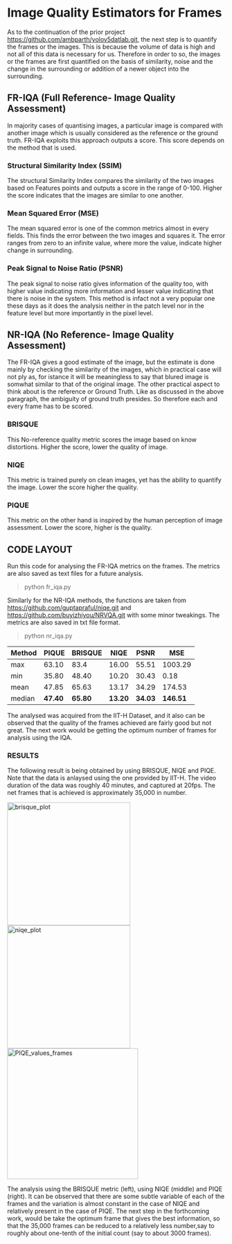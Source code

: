 # Image Quality Estimators for Frames
As to the continuation of the prior project https://github.com/ambparth/yolov5datlab.git, the next step is to quantify the frames or the images. This is because the volume of data is high and not all of this data is necessary for us. Therefore in order to so, the images or the frames are first quantified on the basis of similarity, noise and the change in the surrounding or addition of a newer object into the surrounding. 

## FR-IQA (Full Reference- Image Quality Assessment)
In majority cases of quantising images, a particular image is compared with another image which is usually considered as the reference or the ground truth. FR-IQA exploits this approach outputs a score. This score depends on the method that is used.

### Structural Similarity Index (SSIM)
The structural Similarity Index compares the similarity of the two images based on Features points and outputs a score in the range of 0-100. Higher the score indicates that the images are similar to one another.

### Mean Squared Error (MSE)
The mean squared error is one of the common metrics almost in every fields. This finds the error between the two images and squares it. The error ranges from zero to an infinite value, where more the value, indicate higher change in surrounding.

### Peak Signal to Noise Ratio (PSNR)
The peak signal to noise ratio gives information of the quality too, with higher value indicating more information and lesser value indicating that there is noise in the system. This method is infact not a very popular one these days as it does the analysis neither in the patch level nor in the feature level but more importantly in the pixel level. 

## NR-IQA (No Reference- Image Quality Assessment)
The FR-IQA gives a good estimate of the image, but the estimate is done mainly by checking the similarity of the images, which in practical case will not ply as, for istance it will be meaningless to say that blured image is somwhat similar to that of the original image. The other practical aspect to think about is the reference or Ground Truth. Like as discussed in the above paragraph, the ambiguity of ground truth presides. So therefore each and every frame has to be scored. 

### BRISQUE
This No-reference quality metric scores the image based on know distortions. Higher the score, lower the quality of image. 

### NIQE
This metric is trained purely on clean images, yet has the ability to quantify the image. Lower the score higher the quality. 

### PIQUE
This metric on the other hand is inspired by the human perception of image assessment. Lower the score, higher is the quality. 

## CODE LAYOUT
Run this code for analysing the FR-IQA metrics on the frames. The metrics are also saved as text files for a future analysis. 
>python fr_iqa.py

Similarly for the NR-IQA methods, the functions are taken from https://github.com/guptapraful/niqe.git and https://github.com/buyizhiyou/NRVQA.git with some minor tweakings. The metrics are also saved in txt file format.
> python nr_iqa.py

| Method  | PIQUE | BRISQUE | NIQE | PSNR | MSE |
|---------|-------|---------|------|------|-----|
|max|63.10|83.4|16.00|55.51|1003.29|
|min|35.80|48.40|10.20|30.43|0.18|
|mean|47.85|65.63|13.17|34.29|174.53| 
|median|**47.40**| **65.80**| **13.20**| **34.03**| **146.51**|

The analysed was acquired from the IIT-H Dataset, and it also can be observed that the quality of the frames achieved are fairly good but not great. The next work would be getting the optimum number of frames for analysis using the IQA.

### RESULTS
The following result is being obtained by using BRISQUE, NIQE and PIQE. Note that the data is anlaysed using the one provided by IIT-H. The video duration of the data was roughly 40 minutes, and captured at 20fps. The net frames that is achieved is approximately 35,000 in number. 

<img width="284" alt="brisque_plot" src="https://github.com/ambparth/imqua_assess/assets/45915770/7d83ca87-6ea7-4fb8-9858-af719580b396">


<img width="284" alt="niqe_plot" src="https://github.com/ambparth/imqua_assess/assets/45915770/9fb70f2d-1f46-4ae8-8cd3-7c2be7b99f84">


<img width="302" alt="PIQE_values_frames" src="https://github.com/ambparth/imqua_assess/assets/45915770/f9f7a3da-1f14-4973-8066-78b31455b6f2">

The analysis using the BRISQUE metric (left), using NIQE (middle) and PIQE (right). It can be observed that there are some subtle variable of each of the frames and the variation is almost constant in the case of NIQE and relatively present in the case of PIQE. The next step in the forthcoming work, would be take the optimum frame that gives the best information, so that the 35,000 frames can be reduced to a relatively less number,say to roughly about one-tenth of the initial count (say to about 3000 frames). 
